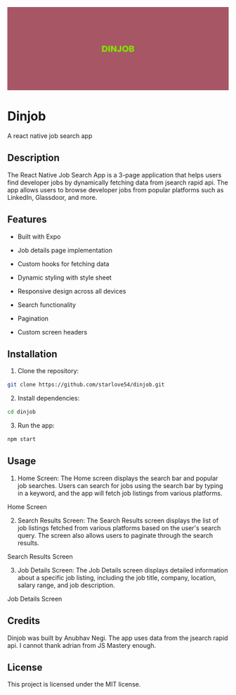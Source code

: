 ![banner](assets/images/banner.png)
# Dinjob

A react native job search app
## Description

The React Native Job Search App is a 3-page application that helps users find developer jobs by dynamically fetching data from jsearch rapid api. The app allows users to browse developer jobs from popular platforms such as LinkedIn, Glassdoor, and more.


## Features

+ Built with Expo

+ Job details page implementation

+ Custom hooks for fetching data

+ Dynamic styling with style sheet

+ Responsive design across all devices

+ Search functionality

+ Pagination

+ Custom screen headers


## Installation

  

1. Clone the repository:

  


```bash
git clone https://github.com/starlove54/dinjob.git
```



2. Install dependencies:

  
```bash
cd dinjob
```



3. Run the app:

```bash
npm start
```
  



## Usage

1. Home Screen: The Home screen displays the search bar and popular job searches. Users can search for jobs using the search bar by typing in a keyword, and the app will fetch job listings from various platforms.

  

Home Screen

  

2. Search Results Screen: The Search Results screen displays the list of job listings fetched from various platforms based on the user's search query. The screen also allows users to paginate through the search results.

  

Search Results Screen

  

3. Job Details Screen: The Job Details screen displays detailed information about a specific job listing, including the job title, company, location, salary range, and job description.

  

Job Details Screen

  

## Credits

Dinjob was built by Anubhav Negi. The app uses data from the jsearch rapid api. I cannot thank adrian from JS Mastery enough.

  

## License

This project is licensed under the MIT license.